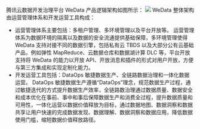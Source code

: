腾讯云数据开发治理平台 WeData 产品逻辑架构如图所示：
![](https://qcloudimg.tencent-cloud.cn/raw/33f23d5d256a8422056d303962de5dd1.svg)
WeData 整体架构由运营管理体系和开发运营工具构成：
- 运营管理体系主要包括：多租户管理、多环境管理以及平台开放等。
运营管理体系为数据环境的隔离以及数据的安全流通提供基础保障，多环境管理使得 WeData 支持对接不同的数据引擎，包括私有云 TBDS 以及大部分公有云基础产品，例如弹性 MapReduce、云数据仓库和数据湖计算 DLC 等，平台开放支持将 WeData 的能力以开放 API、开放消息和插件的形式对用户开放，方便与第三方集成和实现定制化能力。
- 开发运营工具包括：DataOps 敏捷数据生产、全链路数据治理和一体化数据运营。
DataOps 敏捷数据生产遵循“DataOps”理念，规范数据生产过程，通过敏捷迭代的方式提升数据生产效率，全链路数治理通过数据质量、数据安全和成本优化在事前、事中和事后保障数据生产和消费全过程，提升数据质量和可用性，一体化运营以数据价值释放为目标，通过数据地图、数据洞察和数据共享让用户快速的完成数据发现、数据理解、数据洞察和数据应用，降低数据使用门槛，缩短数据价值释放路径。
